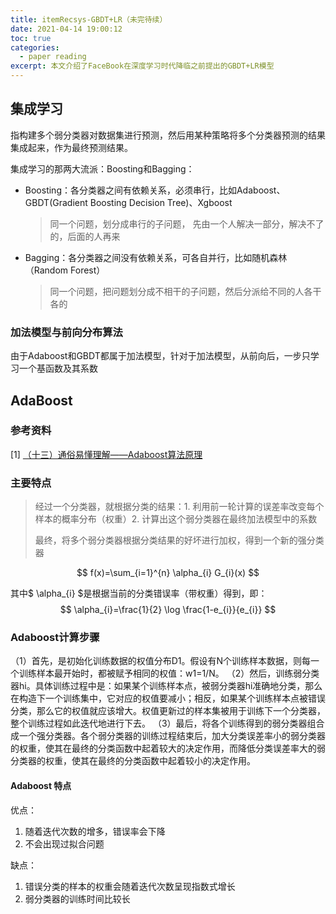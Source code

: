 ```yaml
---
title: itemRecsys-GBDT+LR（未完待续）
date: 2021-04-14 19:00:12
toc: true
categories:
  - paper reading
excerpt: 本文介绍了FaceBook在深度学习时代降临之前提出的GBDT+LR模型
---
```




## 集成学习

指构建多个弱分类器对数据集进行预测，然后用某种策略将多个分类器预测的结果集成起来，作为最终预测结果。

集成学习的那两大流派：Boosting和Bagging：

-   Boosting：各分类器之间有依赖关系，必须串行，比如Adaboost、GBDT(Gradient Boosting Decision Tree)、Xgboost

    >   同一个问题，划分成串行的子问题， 先由一个人解决一部分，解决不了的，后面的人再来

-   Bagging：各分类器之间没有依赖关系，可各自并行，比如随机森林（Random Forest）

    >   同一个问题，把问题划分成不相干的子问题，然后分派给不同的人各干各的



### 加法模型与前向分布算法

由于Adaboost和GBDT都属于加法模型，针对于加法模型，从前向后，一步只学习一个基函数及其系数



## AdaBoost

### 参考资料

[1] [（十三）通俗易懂理解——Adaboost算法原理](https://zhuanlan.zhihu.com/p/41536315)



### 主要特点

>   经过一个分类器，就根据分类的结果：1. 利用前一轮计算的误差率改变每个样本的概率分布（权重）2. 计算出这个弱分类器在最终加法模型中的系数
>
>   最终，将多个弱分类器根据分类结果的好坏进行加权，得到一个新的强分类器

$$
f(x)=\sum_{i=1}^{n} \alpha_{i} G_{i}(x)
$$

其中$ \alpha_{i} $是根据当前的分类错误率（带权重）得到，即：
$$
\alpha_{i}=\frac{1}{2} \log \frac{1-e_{i}}{e_{i}}
$$



### Adaboost计算步骤

（1）首先，是初始化训练数据的权值分布D1。假设有N个训练样本数据，则每一个训练样本最开始时，都被赋予相同的权值：w1=1/N。
（2）然后，训练弱分类器hi。具体训练过程中是：如果某个训练样本点，被弱分类器hi准确地分类，那么在构造下一个训练集中，它对应的权值要减小；相反，如果某个训练样本点被错误分类，那么它的权值就应该增大。权值更新过的样本集被用于训练下一个分类器，整个训练过程如此迭代地进行下去。
（3）最后，将各个训练得到的弱分类器组合成一个强分类器。各个弱分类器的训练过程结束后，加大分类误差率小的弱分类器的权重，使其在最终的分类函数中起着较大的决定作用，而降低分类误差率大的弱分类器的权重，使其在最终的分类函数中起着较小的决定作用。



#### Adaboost 特点

优点：

1.  随着迭代次数的增多，错误率会下降
2.  不会出现过拟合问题

缺点：

1.  错误分类的样本的权重会随着迭代次数呈现指数式增长
2.  弱分类器的训练时间比较长



